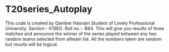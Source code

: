 # T20series_Autoplay
This code is created by Qamber Hasnain Student of Lovely Professional University.
Section:- K19EG.
Roll no.:- B64.
This will give you results of three matches and announce the winner of the series played between any two random teams selected from allteam list.
All the numbers taken are random but results will be logical.
